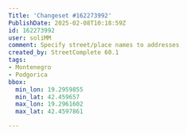 ```yaml
---
Title: 'Changeset #162273992'
PublishDate: 2025-02-08T10:18:59Z
id: 162273992
user: soliMM
comment: Specify street/place names to addresses
created_by: StreetComplete 60.1
tags:
- Montenegro
- Podgorica
bbox:
  min_lon: 19.2959855
  min_lat: 42.459657
  max_lon: 19.2961602
  max_lat: 42.4597861

---
```

